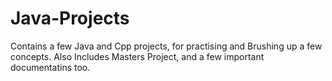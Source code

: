 # Java-Projects
Contains a few Java and Cpp projects, for practising and Brushing up a few concepts. Also Includes Masters Project, and a few important documentatins too.
